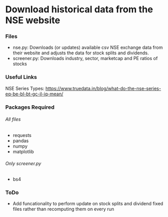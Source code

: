 # Download historical data from the NSE website

### Files
* nse.py: Downloads (or updates) available csv NSE exchange data from their website and adjusts the data for stock splits and dividends.
* screener.py: Downloads industry, sector, marketcap and PE ratios of stocks 

### Useful Links
NSE Series Types: https://www.truedata.in/blog/what-do-the-nse-series-eq-be-bl-bt-gc-il-iq-mean/

### Packages Required
###### All files
* requests
* pandas
* numpy
* matplotlib
###### Only screener.py
* bs4

### ToDo
* Add funcationality to perform update on stock splits and dividend fixed files rather than recomputing them on every run
